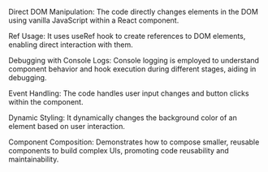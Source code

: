 Direct DOM Manipulation: The code directly changes elements in the DOM using vanilla JavaScript within a React component.

Ref Usage: It uses useRef hook to create references to DOM elements, enabling direct interaction with them.

Debugging with Console Logs: Console logging is employed to understand component behavior and hook execution during different stages, aiding in debugging.

Event Handling: The code handles user input changes and button clicks within the component.

Dynamic Styling: It dynamically changes the background color of an element based on user interaction.

Component Composition: Demonstrates how to compose smaller, reusable components to build complex UIs, promoting code reusability and maintainability.
